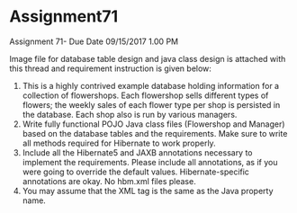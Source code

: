 # Assignment71
Assignment 71- Due Date 09/15/2017 1.00 PM 

Image file for database table design and java class design is attached with this thread and requirement instruction is given below: 

1. This is a highly contrived example database holding information for a collection of flowershops. Each flowershop sells different types of flowers; the weekly sales of each flower type per shop is persisted in the database. Each shop also is run by various managers. 
2. Write fully functional POJO Java class files (Flowershop and Manager) based on the database tables and the requirements. Make sure to write all methods required for Hibernate to work properly. 
3. Include all the Hibernate5 and JAXB annotations necessary to implement the requirements. Please include all annotations, as if you were going to override the default values. Hibernate-specific annotations are okay. No hbm.xml files please. 
4. You may assume that the XML tag is the same as the Java property name.
